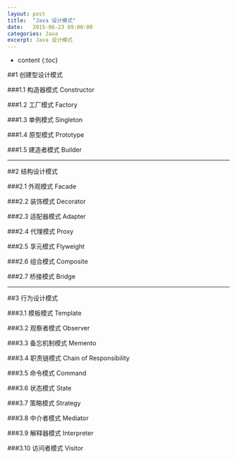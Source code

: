 ```yaml
---
layout: post
title:  "Java 设计模式"
date:   2015-06-23 09:00:00
categories: Java
excerpt: Java 设计模式
---
```


* content
{:toc}


##1 创建型设计模式

###1.1 构造器模式 Constructor

###1.2 工厂模式 Factory

###1.3 单例模式 Singleton

###1.4 原型模式 Prototype

###1.5 建造者模式 Builder

---


##2 结构设计模式


###2.1 外观模式 Facade

###2.2 装饰模式 Decorator

###2.3 适配器模式 Adapter

###2.4 代理模式 Proxy

###2.5 享元模式 Flyweight

###2.6 组合模式 Composite

###2.7 桥接模式 Bridge

---


##3 行为设计模式

###3.1 模板模式 Template

###3.2 观察者模式 Observer

###3.3 备忘机制模式 Memento

###3.4 职责链模式 Chain of Responsibility

###3.5 命令模式 Command

###3.6 状态模式 State

###3.7 策略模式 Strategy

###3.8 中介者模式 Mediator

###3.9 解释器模式 Interpreter

###3.10 访问者模式 Visitor







